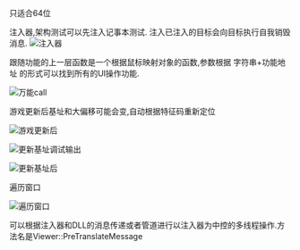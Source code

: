 只适合64位

注入器,架构测试可以先注入记事本测试. 注入已注入的目标会向目标执行自我销毁消息.
![注入器](https://github.com/user-attachments/assets/1fe3254a-13c8-49c2-88e9-dc8abf9d9758)



跟随功能的上一层函数是一个根据鼠标映射对象的函数,参数根据 字符串+功能地址 的形式可以找到所有的UI操作功能.

![万能call](https://github.com/user-attachments/assets/87f44ea8-14f0-4a42-a276-c4d5d3d850cb)





游戏更新后基址和大偏移可能会变,自动根据特征码重新定位

![游戏更新后](https://github.com/user-attachments/assets/5400c649-3e1e-462b-97d8-c60e965ee5f9)

![更新基址调试输出](https://github.com/user-attachments/assets/badff842-f23e-4656-a2ed-eddc02628590)

![更新基址后](https://github.com/user-attachments/assets/f7498cd8-fef3-4c90-b39d-9632a316883c)



遍历窗口

![遍历窗口](https://github.com/user-attachments/assets/c93ac455-c1d2-43e0-8a5c-701eeeee56e9)

可以根据注入器和DLL的消息传递或者管道进行以注入器为中控的多线程操作.方法名是Viewer::PreTranslateMessage

